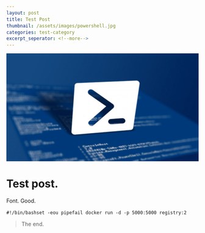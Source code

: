 ```yaml
---
layout: post
title: Test Post
thumbnail: /assets/images/powershell.jpg
categories: test-category
excerpt_seperator: <!--more-->
---
```

![](/assets/images/powershell.jpg)



# Test post.

Font. Good.

```
#!/bin/bashset -eou pipefail docker run -d -p 5000:5000 registry:2
```



> The end.
